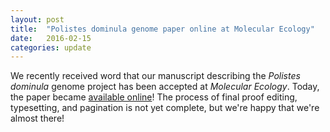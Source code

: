 ```yaml
---
layout: post
title:  "Polistes dominula genome paper online at Molecular Ecology"
date:   2016-02-15
categories: update
---
```


We recently received word that our manuscript describing the *Polistes dominula* genome project has been accepted at *Molecular Ecology*.
Today, the paper became [available online](http://onlinelibrary.wiley.com/doi/10.1111/mec.13578/abstract)!
The process of final proof editing, typesetting, and pagination is not yet complete, but we're happy that we're almost there!
